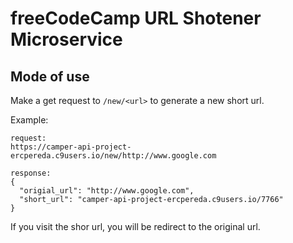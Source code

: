 # freeCodeCamp URL Shotener Microservice

## Mode of use

Make a get request to `/new/<url>` to generate a new short url.

Example:

```
request:
https://camper-api-project-ercpereda.c9users.io/new/http://www.google.com

response:
{
  "origial_url": "http://www.google.com",
  "short_url": "camper-api-project-ercpereda.c9users.io/7766"
}
```

If you visit the shor url, you will be redirect to the original url.
